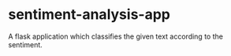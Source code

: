 # sentiment-analysis-app
A flask application which classifies the given text according to the sentiment.
